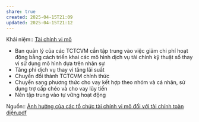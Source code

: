 ```yaml
---
share: true
created: 2025-04-15T21:09
updated: 2025-04-15T21:12
---
```

Khái niệm:: [Tài chính vi mô](../../../../%E2%9A%A1Hi%E1%BB%83u%20bi%E1%BA%BFt%20s%C3%A2u/%CE%9E%20Kh%C3%A1i%20ni%E1%BB%87m/T%C3%A0i%20ch%C3%ADnh%20vi%20m%C3%B4.md)

- Ban quản lý của các TCTCVM cần tập trung vào việc giảm chi phí hoạt động bằng cách triển khai các mô hình dịch vụ tài chính kỹ thuật số thay vì sử dụng mô hình dựa trên nhân sự
- Tăng phí dịch vụ thay vì tăng lãi suất
- Chuyển đổi thành TCTCVM chính thức
- Chuyển sang phương thức cho vay kết hợp theo nhóm và cá nhân, sử dụng trợ cấp chéo và cho vay lũy tiến
- Nên tập trung vào tự vững hoạt động

Nguồn:: [Ảnh hưởng của các tổ chức tài chính vi mô đối với tài chính toàn diện.pdf](../../../../assets/attachments/%E1%BA%A2nh%20h%C6%B0%E1%BB%9Fng%20c%E1%BB%A7a%20c%C3%A1c%20t%E1%BB%95%20ch%E1%BB%A9c%20t%C3%A0i%20ch%C3%ADnh%20vi%20m%C3%B4%20%C4%91%E1%BB%91i%20v%E1%BB%9Bi%20t%C3%A0i%20ch%C3%ADnh%20to%C3%A0n%20di%E1%BB%87n.pdf)
